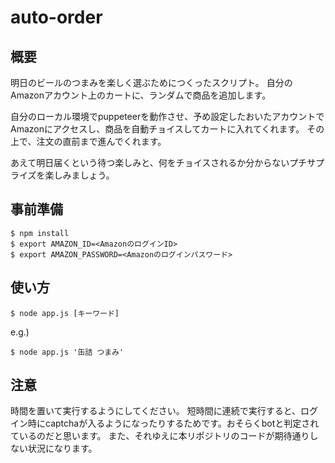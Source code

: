# auto-order

## 概要
明日のビールのつまみを楽しく選ぶためにつくったスクリプト。
自分のAmazonアカウント上のカートに、ランダムで商品を追加します。

自分のローカル環境でpuppeteerを動作させ、予め設定したおいたアカウントでAmazonにアクセスし、商品を自動チョイスしてカートに入れてくれます。
その上で、注文の直前まで進んでくれます。

あえて明日届くという待つ楽しみと、何をチョイスされるか分からないプチサプライズを楽しみましょう。

## 事前準備

```
$ npm install
$ export AMAZON_ID=<AmazonのログインID>
$ export AMAZON_PASSWORD=<Amazonのログインパスワード>
```

## 使い方

```
$ node app.js [キーワード]
```

e.g.) 
```
$ node app.js '缶詰 つまみ'
```

## 注意

時間を置いて実行するようにしてください。
短時間に連続で実行すると、ログイン時にcaptchaが入るようになったりするためです。おそらくbotと判定されているのだと思います。
また、それゆえに本リポジトリのコードが期待通りしない状況になります。
